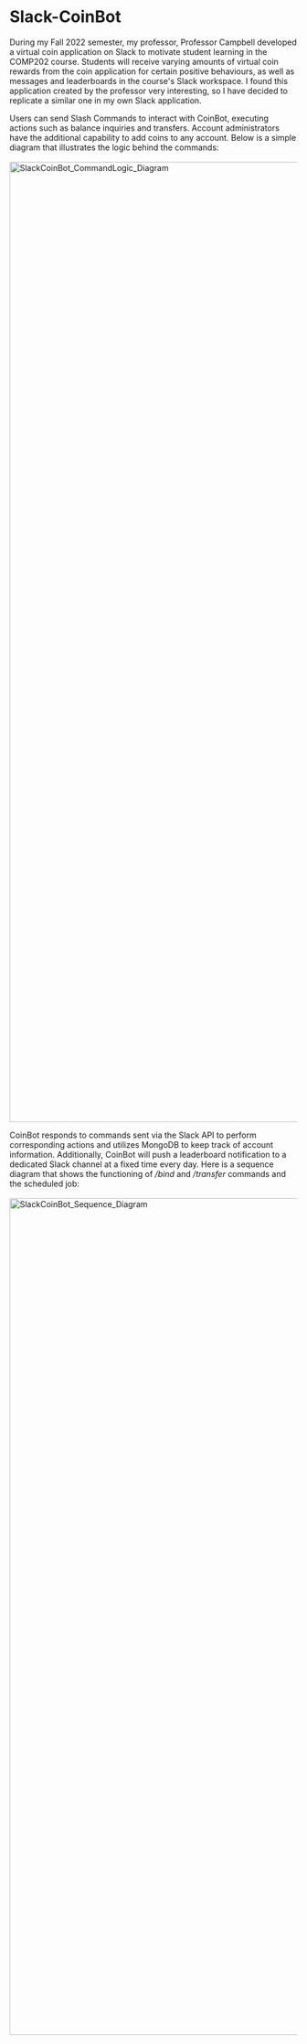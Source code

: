 # Slack-CoinBot

During my Fall 2022 semester, my professor, Professor Campbell developed a virtual coin application on Slack to motivate student learning in the COMP202 course. Students will receive varying amounts of virtual coin rewards from the coin application for certain positive behaviours, as well as messages and leaderboards in the course's Slack workspace. I found this application created by the professor very interesting, so I have decided to replicate a similar one in my own Slack application.

Users can send Slash Commands to interact with CoinBot, executing actions such as balance inquiries and transfers. Account administrators have the additional capability to add coins to any account. Below is a simple diagram that illustrates the logic behind the commands:<br><br>
<img width="1680" alt="SlackCoinBot_CommandLogic_Diagram" src="https://github.com/EvaLin2951/slack-coinbot/assets/132865370/48322fc7-3173-4d58-80a3-b160ad924d94"><br>

CoinBot responds to commands sent via the Slack API to perform corresponding actions and utilizes MongoDB to keep track of account information. Additionally, CoinBot will push a leaderboard notification to a dedicated Slack channel at a fixed time every day. Here is a sequence diagram that shows the functioning of _/bind_ and _/transfer_ commands and the scheduled job:<br><br>
<img width="1464" alt="SlackCoinBot_Sequence_Diagram" src="https://github.com/EvaLin2951/slack-coinbot/assets/132865370/b553aebd-5258-4d59-ae1b-b0e57152a88c"><br>

